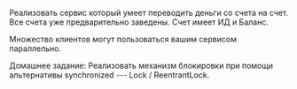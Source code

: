 Реализовать сервис который умеет переводить деньги со счета на счет.
Все счета уже предварительно заведены.
Счет имеет ИД и Баланс.

Множество клиентов могут пользоваться вашим сервисом параллельно.


Домашнее задание:
Реализовать механизм блокировки при помощи альтернативы synchronized --- Lock / ReentrantLock.